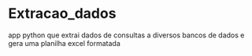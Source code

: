 # Extracao_dados
 app python que extrai dados de consultas a diversos bancos de dados e gera uma planilha excel formatada
